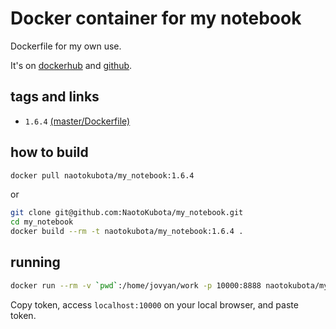 # Docker container for my notebook

Dockerfile for my own use.

It's on [dockerhub](https://hub.docker.com/r/naotokubota/my_notebook) and [github](https://github.com/NaotoKubota/my_notebook).

## tags and links

- `1.6.4` [(master/Dockerfile)](https://github.com/NaotoKubota/my_notebook/blob/master/Dockerfile)

## how to build

```sh
docker pull naotokubota/my_notebook:1.6.4
```

or

```sh
git clone git@github.com:NaotoKubota/my_notebook.git
cd my_notebook
docker build --rm -t naotokubota/my_notebook:1.6.4 .
```

## running

```sh
docker run --rm -v `pwd`:/home/jovyan/work -p 10000:8888 naotokubota/my_notebook:1.6.4 jupyter notebook --allow-root
```

Copy token, access `localhost:10000` on your local browser, and paste token.
